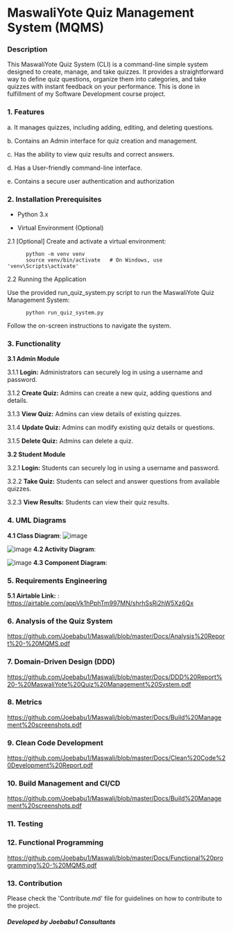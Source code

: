 # **MaswaliYote Quiz Management System (MQMS)**

### Description

This MaswaliYote Quiz System (CLI) is a command-line simple system designed to create, manage, and take quizzes. It provides a straightforward way to define quiz questions, organize them into categories, and take quizzes with instant feedback on your performance. This is done in fulfillment of my Software Development course project.

### 1. Features

a. It manages quizzes, including adding, editing, and deleting questions.

b. Contains an Admin interface for quiz creation and management.

c. Has the ability to view quiz results and correct answers.

d. Has a User-friendly command-line interface.

e. Contains a secure user authentication and authorization

### 2. Installation Prerequisites

+ Python 3.x

+ Virtual Environment (Optional)

2.1 [Optional] Create and activate a virtual environment:

          python -m venv venv
          source venv/bin/activate   # On Windows, use 'venv\Scripts\activate'

2.2 Running the Application

Use the provided run_quiz_system.py script to run the MaswaliYote Quiz Management System:

          python run_quiz_system.py

Follow the on-screen instructions to navigate the system.

### 3. Functionality

**3.1 Admin Module**

3.1.1 **Login:** Administrators can securely log in using a username and password.
     
3.1.2 **Create Quiz:** Admins can create a new quiz, adding questions and details.
     
3.1.3 **View Quiz:** Admins can view details of existing quizzes.
     
3.1.4 **Update Quiz:** Admins can modify existing quiz details or questions.
     
3.1.5 **Delete Quiz:** Admins can delete a quiz.

**3.2 Student Module**

3.2.1 **Login:** Students can securely log in using a username and password.
     
3.2.2 **Take Quiz:** Students can select and answer questions from available quizzes.
     
3.2.3 **View Results:** Students can view their quiz results.

### 4. UML Diagrams

**4.1 Class Diagram**:      ![image](https://github.com/Joebabu1/Maswali/assets/143649670/334aba21-a5c9-4684-8398-a613a46e2ec1)


 ![image](https://github.com/Joebabu1/Maswali/assets/143649670/905ace15-94f7-4c2d-b424-43104d52f7cb)
**4.2 Activity Diagram**:    



![image](https://github.com/Joebabu1/Maswali/assets/143649670/a4f38899-b326-4edb-b968-b5692b23cfce) 
**4.3 Component Diagram**:


### 5. Requirements Engineering
   
**5.1 Airtable Link:** :     https://airtable.com/appVk1hPphTm997MN/shrhSsRi2hW5Xz6Qx

### 6. Analysis of the Quiz System
 
https://github.com/Joebabu1/Maswali/blob/master/Docs/Analysis%20Report%20-%20MQMS.pdf

### 7. Domain-Driven Design (DDD)

https://github.com/Joebabu1/Maswali/blob/master/Docs/DDD%20Report%20-%20MaswaliYote%20Quiz%20Management%20System.pdf

### 8. Metrics

https://github.com/Joebabu1/Maswali/blob/master/Docs/Build%20Management%20screenshots.pdf 

### 9. Clean Code Development

https://github.com/Joebabu1/Maswali/blob/master/Docs/Clean%20Code%20Development%20Report.pdf

### 10. Build Management and CI/CD

https://github.com/Joebabu1/Maswali/blob/master/Docs/Build%20Management%20screenshots.pdf

### 11. Testing


### 12. Functional Programming

https://github.com/Joebabu1/Maswali/blob/master/Docs/Functional%20programming%20-%20MQMS.pdf

### 13. Contribution

Please check the 'Contribute.md' file for guidelines on how to contribute to the project.

  ##### Developed by Joebabu1 Consultants
